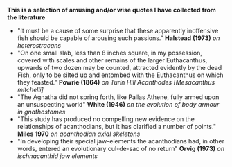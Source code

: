 **This is a selection of amusing and/or wise quotes I have collected from the literature**


* "It must be a cause of some surprise that these apparently inoffensive fish should be capable of arousing such passions." **Halstead (1973)** *on heterostracans*
* "On one small slab, less than 8 inches square, in my possession, covered with scales and other remains of the larger Euthacanthus, upwards of two dozen may be counted, attracted evidently by the dead Fish, only to be silted up and entombed with the Euthacanthus on which they feasted." **Powrie (1864)** *on Turin Hill Acanthodes [Mesacanthus mitchelli]*
* "The Agnatha did not spring forth, like Pallas Athene, fully armed upon an unsuspecting world" **White (1946)** *on the evolution of body armour in gnathostomes*
* "This study has produced no compelling new evidence on the relationships of acanthodians, but it has clarified a number of points." **Miles 1970** *on acanthodian axial skeletons*
* "In developing their special jaw-elements the acanthodians had, in other words, entered an evolutionary cul-de-sac of no return" **Orvig (1973)** *on ischnacanthid jaw elements* 